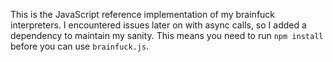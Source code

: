 This is the JavaScript reference implementation of my brainfuck interpreters. I encountered issues later on with async calls, so I added a dependency to maintain my sanity. This means you need to run `npm install` before you can use `brainfuck.js`.
